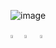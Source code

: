![image](https://github.com/HeleneFabia/HeleneFabia/blob/master/header/header1.gif?raw=true)

[<img src="https://img.icons8.com/fluent/48/000000/linkedin.png" width="3.5%"/>](https://www.linkedin.com/in/helene-kortschak/) 
[<img src="https://img.icons8.com/windows/32/000000/kaggle.png" width="3.5%"/>](https://www.kaggle.com/helenek) <img src=""/>
<a href="mailto:helene.kortschak@gmail.com"> <img src="https://img.icons8.com/carbon-copy/100/000000/email.png" width="3.5%"/> </a>
